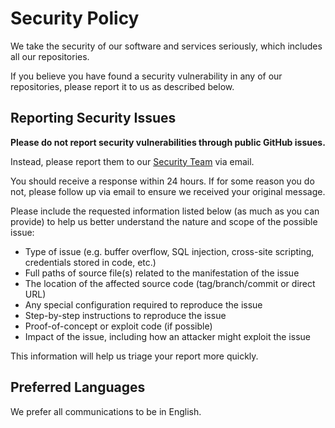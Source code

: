 # Security Policy

We take the security of our software and services seriously, which includes all our repositories.

If you believe you have found a security vulnerability in any of our repositories, please report it to us as described below.

## Reporting Security Issues

__Please do not report security vulnerabilities through public GitHub issues.__

Instead, please report them to our [Security Team](mailto:codesec@essing.org) via email.

You should receive a response within 24 hours. If for some reason you do not, please follow up via email to ensure we received your original message.

Please include the requested information listed below (as much as you can provide) to help us better understand the nature and scope of the possible issue:

- Type of issue (e.g. buffer overflow, SQL injection, cross-site scripting, credentials stored in code, etc.)
- Full paths of source file(s) related to the manifestation of the issue
- The location of the affected source code (tag/branch/commit or direct URL)
- Any special configuration required to reproduce the issue
- Step-by-step instructions to reproduce the issue
- Proof-of-concept or exploit code (if possible)
- Impact of the issue, including how an attacker might exploit the issue

This information will help us triage your report more quickly.

## Preferred Languages
We prefer all communications to be in English.
